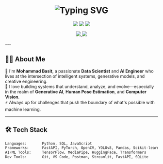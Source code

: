 <!-- Neon Cyberpunk GitHub Profile README for Mohammad Basit -->

<h1 align="center">
  <img src="https://readme-typing-svg.demolab.com?font=Fira+Code&size=28&pause=1000&color=00FEEF&center=true&vCenter=true&width=435&lines=Hi+%F0%9F%91%8B%2C+I'm+Mohammad+Basit!;AI+Engineer+%7C+Data+Scientist+%7C+Builder" alt="Typing SVG" />
</h1>

<p align="center">
  <img src="https://img.shields.io/badge/AI%20Enthusiast-%2300ffcc?style=for-the-badge&logo=OpenAI&logoColor=white"/>
  <img src="https://img.shields.io/badge/Data%20Scientist-%23ff00cc?style=for-the-badge&logo=python&logoColor=white"/>
  <img src="https://img.shields.io/badge/Machine%20Learning-%2300ffcc?style=for-the-badge&logo=scikit-learn&logoColor=white"/>
</p>


<p align="center"> <a href="mailto:mdbasit53600@gmail.com"> <img src="https://img.shields.io/badge/Gmail-%23EA4335?style=for-the-badge&logo=gmail&logoColor=white" /> </a> <a href="https://www.linkedin.com/in/md-basit-5af36" target="_blank"> <img src="https://img.shields.io/badge/LinkedIn-%230077B5?style=for-the-badge&logo=linkedin&logoColor=white" /> </a> </p>
---

## 👨‍💻 About Me

🚀 I'm **Mohammad Basit**, a passionate **Data Scientist** and **AI Engineer** who lives at the intersection of intelligent systems, generative models, and creative engineering.  
🧠 I love building systems that understand, analyze, and evolve—especially in the realm of **Generative AI**, **Human Pose Estimation**, and **Computer Vision**.  
⚡ Always up for challenges that push the boundary of what's possible with machine learning.

---

## 🛠️ Tech Stack

```python
Languages:       Python, SQL, JavaScript  
Frameworks:      FastAPI, PyTorch, OpenCV, YOLOv8, Pandas, Scikit-learn  
AI/ML Tools:     TensorFlow, MediaPipe, HuggingFace, Transformers  
Dev Tools:       Git, VS Code, Postman, Streamlit, FastAPI, SQLite  
